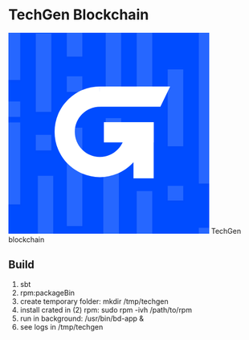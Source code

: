 # TechGen Blockchain
![TechGen](logo.png "TechGen")
TechGen blockchain

## Build
1. sbt
2. rpm:packageBin
3. create temporary folder: mkdir /tmp/techgen
4. install crated in (2) rpm: sudo rpm -ivh /path/to/rpm
5. run in background: /usr/bin/bd-app &
6. see logs in /tmp/techgen 



